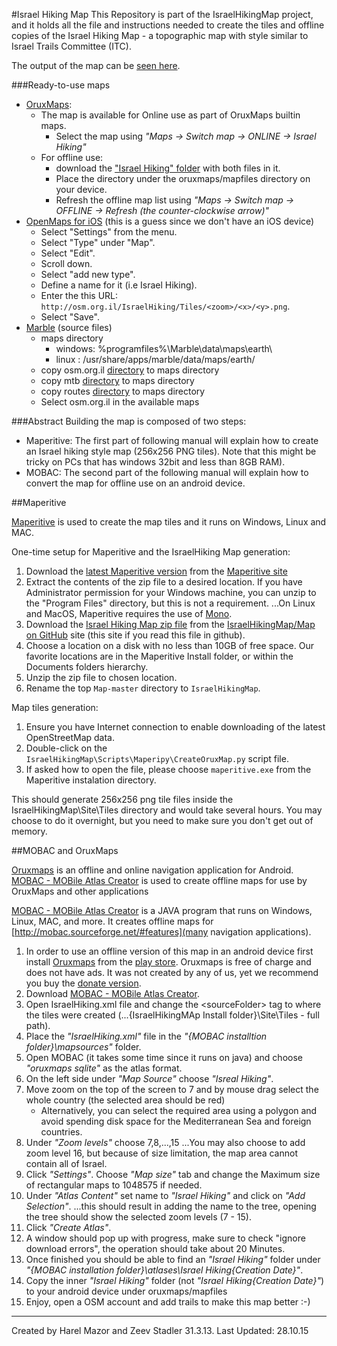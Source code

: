 #Israel Hiking Map
This Repository is part of the IsraelHikingMap project, and it holds all the file and instructions needed to create the tiles and offline copies of the Israel Hiking Map - a topographic map with style similar to Israel Trails Committee (ITC).

The output of the map can be [seen here](http://osm.org.il/IsraelHiking/).


###Ready-to-use maps

* [OruxMaps](http://www.oruxmaps.com/index_en.html): 
  * The map is available for Online use as part of OruxMaps builtin maps.
    * Select the map using  _"Maps &rarr; Switch map &rarr; ONLINE &rarr; Israel Hiking"_
  * For offline use:
    * download the ["Israel Hiking" folder](https://googledrive.com/host/0B-qrsEBJWXhQUGVBM3lHZTF2eXc/) with both files in it.
    * Place the directory under the oruxmaps/mapfiles directory on your device.
    * Refresh the offline map list using _"Maps &rarr; Switch map &rarr; OFFLINE &rarr; Refresh (the counter-clockwise arrow)"_
* [OpenMaps for iOS](http://izeize.com/openmaps/) (this is a guess since we don't have an iOS device)
  * Select "Settings" from the menu.
  * Select "Type" under "Map".
  * Select "Edit".
  * Scroll down.
  * Select "add new type".
  * Define a name for it (i.e Israel Hiking).
  * Enter the this URL: `http://osm.org.il/IsraelHiking/Tiles/<zoom>/<x>/<y>.png`.
  * Select "Save".
* [Marble](https://marble.kde.org/install.php) (source files)
  * maps directory
    * windows: %programfiles%\Marble\data\maps\earth\
    * linux  : /usr/share/apps/marble/data/maps/earth/
  * copy osm.org.il [directory](https://github.com/shtrb/marble/tree/master/earth/osm.org.il) to maps directory
  * copy mtb [directory](https://github.com/shtrb/marble/tree/master/earth/mtb) to maps directory
  * copy routes [directory](https://github.com/shtrb/marble/tree/master/earth/routes) to maps directory
  * Select osm.org.il in the available maps


###Abstract
Building the map is composed of two steps:
* Maperitive: The first part of following manual will explain how to create an Israel hiking style map (256x256 PNG tiles).
Note that this might be tricky on PCs that has windows 32bit and less than 8GB RAM).
* MOBAC: The second part of the following manual will explain how to convert the map for offline use on an android device.


##Maperitive

[Maperitive](http://maperitive.net/) is used to create the map tiles and it runs on Windows, Linux and MAC.

One-time setup for Maperitive and the IsraelHiking Map generation:
1. Download the [latest Maperitive version](http://maperitive.net/download/Maperitive-latest.zip) from the [Maperitive site](http://maperitive.net/)
2. Extract the contents of the zip file to a desired location. If you have Administrator permission for your Windows machine, you can unzip to the "Program Files" directory, but this is not a requirement.
...On Linux and MacOS, Maperitive requires the use of [Mono](http://www.mono-project.com/Main_Page).
3. Download the [Israel Hiking Map zip file](https://github.com/IsraelHikingMap/Map/archive/master.zip) from the [IsraelHikingMap/Map on GitHub](https://github.com/IsraelHikingMap/Map) site (this site if you read this file in github).
4. Choose a location on a disk with no less than 10GB of free space. Our favorite locations are in the Maperitive Install folder, or within the Documents folders hierarchy.
5. Unzip the zip file to chosen location.
6. Rename the top `Map-master` directory to `IsraelHikingMap`.

Map tiles generation:
1. Ensure you have Internet connection to enable downloading of the latest OpenStreetMap data.
2. Double-click on the `IsraelHikingMap\Scripts\Maperipy\CreateOruxMap.py` script file.
3. If asked how to open the file, please choose `maperitive.exe` from the Maperitive instalation directory. 

This should generate 256x256 png tile files inside the IsraelHikingMap\Site\Tiles directory and would take several hours.
You may choose to do it overnight, but you need to make sure you don't get out of memory.

##MOBAC and OruxMaps

[Oruxmaps](http://www.oruxmaps.com/index_en.html) is an offline and online navigation application for Android.
[MOBAC - MOBile Atlas Creator](http://mobac.sourceforge.net/) is used to create offline maps for use by OruxMaps and other applications

[MOBAC - MOBile Atlas Creator](http://mobac.sourceforge.net/) is a JAVA program that runs on Windows, Linux, MAC, and more. It creates offline maps for [http://mobac.sourceforge.net/#features](many navigation applications).

1. In order to use an offline version of this map in an android device first install [Oruxmaps](http://www.oruxmaps.com/index_en.html) from the [play store](https://play.google.com/store/apps/details?id=com.orux.oruxmaps). Oruxmaps is free of charge and does not have ads. It was not created by any of us, yet we recommend you buy the [donate version](https://play.google.com/store/apps/details?id=com.orux.oruxmapsDonate).
2. Download [MOBAC - MOBile Atlas Creator](http://mobac.sourceforge.net/).
3. Open IsraelHiking.xml file and change the \<sourceFolder\> tag to where the tiles were created (...\{IsraelHikingMAp Install folder}\Site\Tiles - full path).
4. Place the _"IsraelHiking.xml"_ file in the _"{MOBAC installtion folder}\mapsources"_ folder.
5. Open MOBAC (it takes some time since it runs on java) and choose _"oruxmaps sqlite"_ as the atlas format.
6. On the left side under _"Map Source"_ choose _"Isreal Hiking"_.
7. Move zoom on the top of the screen to 7 and by mouse drag select the whole country (the selected area should be red)
   * Alternatively, you can select the required area using a polygon and avoid spending disk space for the Mediterranean Sea and foreign countries.
8. Under _"Zoom levels"_ choose 7,8,...,15
...You may also choose to add zoom level 16, but because of size limitation, the map area cannot contain all of Israel.
9. Click _"Settings"_. Choose _"Map size"_ tab and change the Maximum size of rectangular maps to 1048575 if needed.
10. Under _"Atlas Content"_ set name to _"Israel Hiking"_ and click on _"Add Selection"_.
...this should result in adding the name to the tree, opening the tree should show the selected zoom levels (7 - 15).
11. Click _"Create Atlas"_.
12. A window should pop up with progress, make sure to check "ignore download errors", the operation should take about 20 Minutes.
13. Once finished you should be able to find an _"Israel Hiking"_ folder under _"{MOBAC installation folder}\atlases\Israel Hiking\{Creation Date}"_.
14. Copy the inner _"Israel Hiking"_ folder (not _"Israel Hiking\{Creation Date}"_) to your android device under oruxmaps/mapfiles
15. Enjoy, open a OSM account and add trails to make this map better :-)

-------------------------
Created by Harel Mazor and Zeev Stadler 31.3.13. Last Updated: 28.10.15

